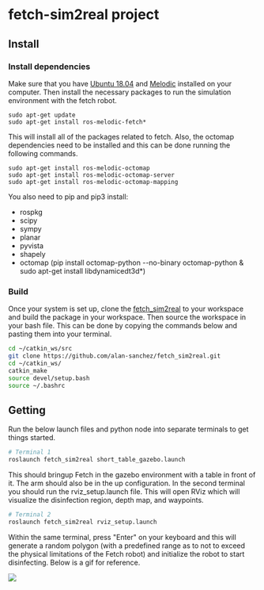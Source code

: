 # fetch-sim2real project

## Install

### Install dependencies
Make sure that you have [Ubuntu 18.04](https://releases.ubuntu.com/18.04/) and [Melodic](http://wiki.ros.org/melodic/Installation/Ubuntu) installed on your computer. Then install the necessary packages to run the simulation environment with the fetch robot.

```
sudo apt-get update
sudo apt-get install ros-melodic-fetch*
```
This will install all of the packages related to fetch. Also, the octomap dependencies need to be installed and this can be done running the following commands.
```
sudo apt-get install ros-melodic-octomap
sudo apt-get install ros-melodic-octomap-server
sudo apt-get install ros-melodic-octomap-mapping
```

You also need to pip and pip3 install:
* rospkg
* scipy
* sympy
* planar
* pyvista
* shapely
* octomap (pip install octomap-python --no-binary octomap-python & sudo apt-get install libdynamicedt3d*)

### Build
Once your system is set up, clone the [fetch_sim2real](https://github.com/alan-sanchez/fetch_sim2real.git) to your workspace and build the package in your workspace. Then source the workspace in your bash file. This can be done by copying the commands below and pasting them into your terminal.

```bash
cd ~/catkin_ws/src
git clone https://github.com/alan-sanchez/fetch_sim2real.git
cd ~/catkin_ws/
catkin_make
source devel/setup.bash
source ~/.bashrc
```

## Getting
Run the below launch files and python node into separate terminals to get things started.

```bash
# Terminal 1
roslaunch fetch_sim2real short_table_gazebo.launch
```

This should bringup Fetch in the gazebo environment with a table in front of it. The arm should also be in the up configuration.
In the second terminal you should run the rviz_setup.launch file. This will open RViz which will visualize the disinfection region, depth map, and waypoints.
```bash
# Terminal 2
roslaunch fetch_sim2real rviz_setup.launch
```
Within the same terminal, press "Enter" on your keyboard and this will generate a random polygon (with a predefined range as to not to exceed the physical limitations of the Fetch robot) and initialize the robot to start disinfecting. Below is a gif for reference.

![](images/reference.gif)
